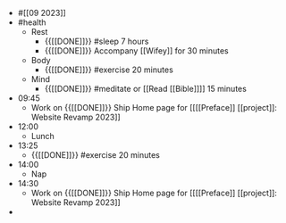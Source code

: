 - #[[09 2023]]
- #health
    - Rest
        - {{[[DONE]]}}  #sleep 7 hours
        - {{[[DONE]]}}  Accompany [[Wifey]] for 30 minutes
    - Body
        - {{[[DONE]]}}  #exercise 20 minutes
    - Mind
        - {{[[DONE]]}}  #meditate or [[Read [[Bible]]]] 15 minutes
- 09:45
    - Work on {{[[DONE]]}}  Ship Home page for [[[[Preface]] [[project]]: Website Revamp 2023]] 
- 12:00
    - Lunch
- 13:25
    - {{[[DONE]]}}  #exercise 20 minutes
- 14:00
    - Nap
- 14:30
    - Work on {{[[DONE]]}}  Ship Home page for [[[[Preface]] [[project]]: Website Revamp 2023]] 
- 
